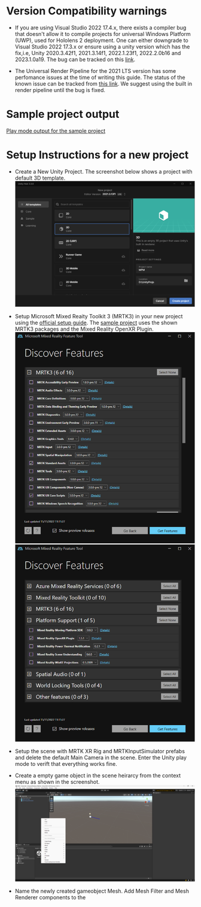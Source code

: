 # Version Compatibility warnings

- If you are using Visual Studio 2022 17.4.x, there exists a compiler bug that doesn't allow it to compile projects for universal Windows Platform (UWP), used for Hololens 2 deployment. One can either downgrade to  Visual Studio 2022 17.3.x or ensure using a unity version which has the fix,i.e, Unity 2020.3.42f1, 2021.3.14f1, 2022.1.23f1, 2022.2.0b16 and 2023.1.0a19. The bug can be tracked on this [link](https://forum.unity.com/threads/workaround-for-building-with-il2cpp-with-visual-studio-2022-17-4.1355570/).

-  The Universal Render Pipeline for the 2021 LTS version has some perfomance issues at the time of writing this guide. The status of the known issue can be tracked from [this link](https://learn.microsoft.com/en-us/windows/mixed-reality/develop/unity/known-issues). We suggest using the built in render pipeline until the bug is fixed.

# Sample project output
[Play mode output for the sample project](images/SampleProjectOutput.mp4)

# Setup Instructions for a new project

 - Create a New Unity Project. The screenshot below shows a project with default 3D template.
 ![Unity Hub New Project Screenshot](images/CreateUnityProject.png)

 - Setup Microsoft Mixed Reaity Toolkit 3 (MRTK3) in your new project using the [official setup guide](https://learn.microsoft.com/en-us/windows/mixed-reality/mrtk-unity/mrtk3-overview/setup). The [sample project](/unity/) uses the shown MRTK3 packages and the Mixed Reality OpenXR Plugin.
![MRTK 3 Packages in the Mixed Reality Feature Tool](images/MRTK3packages.png)
![Mixed Reality OpenXR Package](images/MicrosoftOpenXR.png)

- Setup the scene with MRTK XR Rig and MRTKInputSimulator prefabs and delete the default Main Camera in the scene. Enter the Unity play mode to verift that everything works fine. 

- Create a empty game object in the scene heirarcy from the context menu as shown in the screenshot.
![Context menu to create new game object](images/UnityProjCreateEmptyGameObject.png)

- Name the newly created gameobject Mesh. Add Mesh Filter and Mesh Renderer components to the 
